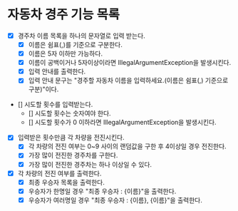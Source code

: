 # 자동차 경주 기능 목록
* [X] 경주차 이름 목록을 하나의 문자열로 입력 받는다.
  * [X] 이름은 쉼표(,)를 기준으로 구분한다.
  * [X] 이름은 5자 이하만 가능하다.
  * [X] 이름이 공백이거나 5자이상이라면 IllegalArgumentException을 발생시킨다.
  * [X] 입력 안내를 출력한다.
  * [X] 입력 안내 문구는 "경주할 자동차 이름을 입력하세요.(이름은 쉼표(,) 기준으로 구분)"이다.
* [] 시도할 횟수를 입력받는다.
  * [] 시도할 횟수는 숫자여야 한다.
  * [] 시도할 횟수가 0 이하라면 IllegalArgumentException을 발생시킨다.
* [X] 입력받은 횟수만큼 각 차량을 전진시킨다.
  * [X] 각 차량의 전진 여부는 0~9 사이의 랜덤값을 구한 후 4이상일 경우 전진한다. 
  * [X] 가장 많이 전진한 경주차를 구한다.
  * [X] 가장 많이 전진한 경주차는 하나 이상일 수 있다.
* [X] 각 차량의 전진 여부를 출력한다.
  * [X] 최종 우승자 목록을 출력한다.
  * [X] 우승자가 한명일 경우 "최종 우승자 : {이름}"을 출력한다.
  * [X] 우승자가 여러명일 경우 "최종 우승자 : {이름}, {이름}"을 출력한다.